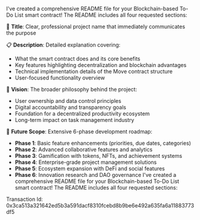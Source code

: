 
I've created a comprehensive README file for your Blockchain-based To-Do List smart contract! The README includes all four requested sections:

🔵 **Title**: Clear, professional project name that immediately communicates the purpose

📋 **Description**: Detailed explanation covering:
- What the smart contract does and its core benefits
- Key features highlighting decentralization and blockchain advantages
- Technical implementation details of the Move contract structure
- User-focused functionality overview

🎯 **Vision**: The broader philosophy behind the project:
- User ownership and data control principles
- Digital accountability and transparency goals
- Foundation for a decentralized productivity ecosystem
- Long-term impact on task management industry

🚀 **Future Scope**: Extensive 6-phase development roadmap:
- **Phase 1**: Basic feature enhancements (priorities, due dates, categories)
- **Phase 2**: Advanced collaborative features and analytics
- **Phase 3**: Gamification with tokens, NFTs, and achievement systems
- **Phase 4**: Enterprise-grade project management solutions
- **Phase 5**: Ecosystem expansion with DeFi and social features
- **Phase 6**: Innovation research and DAO governance
I've created a comprehensive README file for your Blockchain-based To-Do List smart contract! The README includes all four requested sections:

Transaction Id: 0x3ca513a321642ed5b3a591dacf8310fcebd8b9be6e492a635fa6a11883773df5
